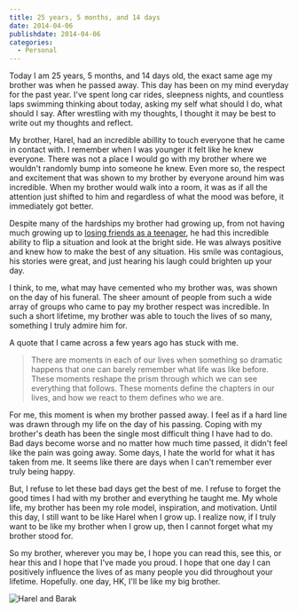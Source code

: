```yaml
---
title: 25 years, 5 months, and 14 days
date: 2014-04-06
publishdate: 2014-04-06
categories:
  - Personal
---
```


Today I am 25 years, 5 months, and 14 days old, the exact same age my brother was when he passed away. This day has been on my mind everyday for the past year. I've spent long car rides, sleepness nights, and countless laps swimming thinking about today, asking my self what should I do, what should I say. After wrestling with my thoughts, I thought it may be best to write out my thoughts and reflect.

My brother, Harel, had an incredible abillity to touch everyone that he came in contact with. I remember when I was younger it felt like he knew everyone. There was not a place I would go with my brother where we wouldn't randomly bump into someone he knew. Even more so, the respect and excitement that was shown to my brother by everyone around him was incredible. When my brother would walk into a room, it was as if all the attention just shifted to him and regardless of what the mood was before, it immediately got better.

Despite many of the hardships my brother had growing up, from not having much growing up to [losing friends as a teenager](http://articles.latimes.com/1995-06-12/local/me-12368_1_taft-high-school-student), he had this incredible ability to flip a situation and look at the bright side. He was always positive and knew how to make the best of any situation. His smile was contagious, his stories were great, and just hearing his laugh could brighten up your day.

I think, to me, what may have cemented who my brother was, was shown on the day of his funeral. The sheer amount of people from such a wide array of groups who came to pay my brother respect was incredible. In such a short lifetime, my brother was able to touch the lives of so many, something I truly admire him for.

A quote that I came across a few years ago has stuck with me. 

> There are moments in each of our lives when something so dramatic happens that one can barely remember what life was like before. These moments reshape the prism through which we can see everything that follows. These moments define the chapters in our lives, and how we react to them defines who we are.

For me, this moment is when my brother passed away. I feel as if a hard line was drawn through my life on the day of his passing. Coping with my brother's death has been the single most difficult thing I have had to do. Bad days become worse and no matter how much time passed, it didn't feel like the pain was going away. Some days, I hate the world for what it has taken from me. It seems like there are days when I can't remember ever truly being happy.

But, I refuse to let these bad days get the best of me. I refuse to forget the good times I had with my brother and everything he taught me. My whole life, my brother has been my role model, inspiration, and motivation. Until this day, I still want to be like Harel when I grow up. I realize now, if I truly want to be like my brother when I grow up, then I cannot forget what my brother stood for.

So my brother, wherever you may be, I hope you can read this, see this, or hear this and I hope that I've made you proud. I hope that one day I can positively influence the lives of as many people you did throughout your lifetime. Hopefully. one day, HK, I'll be like my big brother.

![Harel and Barak](/images/hk_bk_1.jpg)

